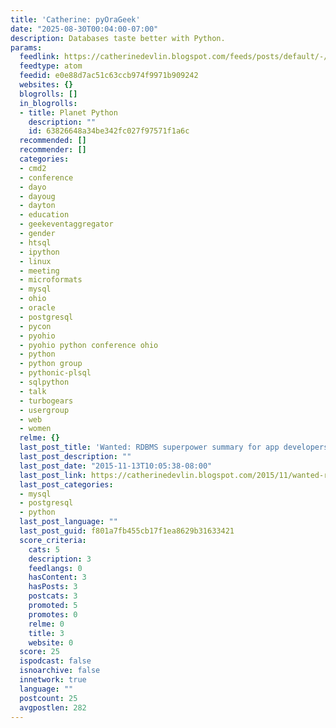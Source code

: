 ```yaml
---
title: 'Catherine: pyOraGeek'
date: "2025-08-30T00:04:00-07:00"
description: Databases taste better with Python.
params:
  feedlink: https://catherinedevlin.blogspot.com/feeds/posts/default/-/python
  feedtype: atom
  feedid: e0e88d7ac51c63ccb974f9971b909242
  websites: {}
  blogrolls: []
  in_blogrolls:
  - title: Planet Python
    description: ""
    id: 63826648a34be342fc027f97571f1a6c
  recommended: []
  recommender: []
  categories:
  - cmd2
  - conference
  - dayo
  - dayoug
  - dayton
  - education
  - geekeventaggregator
  - gender
  - htsql
  - ipython
  - linux
  - meeting
  - microformats
  - mysql
  - ohio
  - oracle
  - postgresql
  - pycon
  - pyohio
  - pyohio python conference ohio
  - python
  - python group
  - pythonic-plsql
  - sqlpython
  - talk
  - turbogears
  - usergroup
  - web
  - women
  relme: {}
  last_post_title: 'Wanted: RDBMS superpower summary for app developers'
  last_post_description: ""
  last_post_date: "2015-11-13T10:05:38-08:00"
  last_post_link: https://catherinedevlin.blogspot.com/2015/11/wanted-rdbms-superpower-summary-for-app.html
  last_post_categories:
  - mysql
  - postgresql
  - python
  last_post_language: ""
  last_post_guid: f801a7fb455cb17f1ea8629b31633421
  score_criteria:
    cats: 5
    description: 3
    feedlangs: 0
    hasContent: 3
    hasPosts: 3
    postcats: 3
    promoted: 5
    promotes: 0
    relme: 0
    title: 3
    website: 0
  score: 25
  ispodcast: false
  isnoarchive: false
  innetwork: true
  language: ""
  postcount: 25
  avgpostlen: 282
---
```

